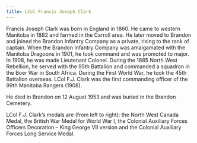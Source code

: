 ```yaml
---
title: LCol Francis Joseph Clark
---
```


Francis Joseph Clark was born in England in 1860. He came to western Manitoba in 1882 and farmed in the Carroll area. He later moved to Brandon and joined the Brandon Infantry Company as a private, rising to the rank of captain. When the Brandon Infantry Company was amalgamated with the Manitoba Dragoons in 1901, he took command and was promoted to major. In 1908, he was made Lieutenant Colonel. During the 1885 North West Rebellion, he served with the 95th Battalion and commanded a squadron in the Boer War in South Africa. During the First World War, he took the 45th Battalion overseas. LCol F.J. Clark was the first commanding officer of the 99th Manitoba Rangers (1908).

He died in Brandon on 12 August 1953 and was buried in the Brandon Cemetery.

LCol F.J. Clark’s medals are (from left to right): the North West Canada Medal, the British War Medal for World War I, the Colonial Auxiliary Forces Officers Decoration – King George VII version and the Colonial Auxiliary Forces Long Service Medal.
